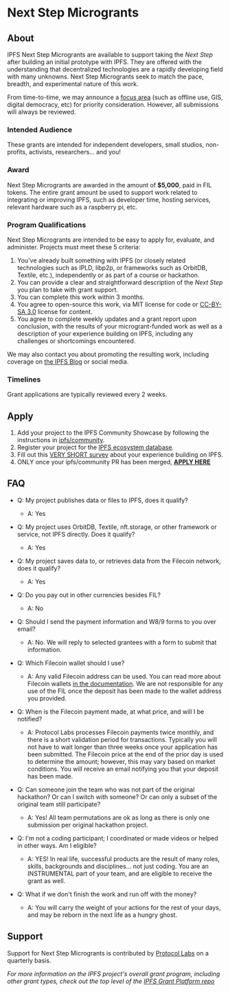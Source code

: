 
# Next Step Microgrants

## About

IPFS Next Step Microgrants are available to support taking the _Next Step_ after building an initial prototype with IPFS. They are offered with the understanding that decentralized technologies are a rapidly developing field with many unknowns. Next Step Microgrants seek to match the pace, breadth, and experimental nature of this work.

From time-to-time, we may announce a [focus area](FOCUS.md) (such as offline use, GIS, digital democracy, etc) for priority consideration. However, all submissions will always be reviewed.

### Intended Audience
These grants are intended for independent developers, small studios, non-profits, activists, researchers... and you! 

### Award
Next Step Microgrants are awarded in the amount of **$5,000**, paid in FIL tokens. The entire grant amount be used to support work related to integrating or improving IPFS, such as developer time, hosting services, relevant hardware such as a raspberry pi, etc. 

### Program Qualifications
Next Step Microgrants are intended to be easy to apply for, evaluate, and administer. Projects must meet these 5 criteria:

1. You've already built something with IPFS (or closely related technologies such as IPLD, libp2p, or frameworks such as OrbitDB, Textile, etc.), independently or as part of a course or hackathon.
1. You can provide a clear and straightforward description of the _Next Step_ you plan to take with grant support.
1. You can complete this work within 3 months. 
1. You agree to open-source this work, via MIT license for code or [CC-BY-SA 3.0](https://ipfs.io/ipfs/QmVreNvKsQmQZ83T86cWSjPu2vR3yZHGPm5jnxFuunEB9u) license for content.
1. You agree to complete weekly updates and a grant report upon conclusion, with the results of your microgrant-funded work as well as a description of your experience building on IPFS, including any challenges or shortcomings encountered.

We may also contact you about promoting the resulting work, including coverage on [the IPFS Blog](https://blog.ipfs.io/) or social media.

### Timelines
Grant applications are typically reviewed every 2 weeks.

## Apply

1. Add your project to the IPFS Community Showcase by following the instructions in [ipfs/community](https://github.com/ipfs/community/blob/master/README.md#ecosystem-projects).
2. Register your project for the [IPFS ecosystem database](https://airtable.com/shrjwvk9pAeAk0Ci7).
3. Fill out this [VERY SHORT survey](https://airtable.com/shrDZMizx03jOa4mQ) about your experience building on IPFS.
4. ONLY once your ipfs/community PR has been merged, [**APPLY HERE**](https://github.com/protocol/ipfs-grants/issues/new?assignees=mishmosh&labels=microgrant&template=microgrant.md&title=%5BMICROGRANT%5D+%3CYour+Title+Here%3E)

## FAQ

* Q: My project publishes data or files to IPFS, does it qualify?
  * A: Yes

* Q: My project uses OrbitDB, Textile, nft.storage, or other framework or service, not IPFS directly. Does it qualify?
  * A: Yes

* Q: My project saves data to, or retrieves data from the Filecoin network, does it qualify?
  * A: Yes

* Q: Do you pay out in other currencies besides FIL?
  * A: No

* Q: Should I send the payment information and W8/9 forms to you over email?
  * A: No. We will reply to selected grantees with a form to submit that information.

* Q: Which Filecoin wallet should I use?
  * A: Any valid Filecoin address can be used. You can read more about Filecoin wallets [in the documentation](https://docs.filecoin.io/reference/#wallets). We are not responsible for any use of the FIL once the deposit has been made to the wallet address you provided.

* Q: When is the Filecoin payment made, at what price, and will I be notified?
  * A: Protocol Labs processes Filecoin payments twice monthly, and there is a short validation period for transactions. Typically you will not have to wait longer than three weeks once your application has been submitted. The Filecoin price at the end of the prior day is used to determine the amount; however, this may vary based on market conditions. You will receive an email notifying you that your deposit has been made.

* Q: Can someone join the team who was not part of the original hackathon? Or can I switch with someone? Or can only a subset of the original team still participate?
  * A: Yes! All team permutations are ok as long as there is only one submission per original hackathon project.

* Q: I'm not a coding participant; I coordinated or made videos or helped in other ways. Am I eligible?
  * A: YES! In real life, successful products are the result of many roles, skills, backgrounds and disciplines... not just coding. You are an INSTRUMENTAL part of your team, and are eligible to receive the grant as well.

* Q: What if we don't finish the work and run off with the money?
  * A: You will carry the weight of your actions for the rest of your days, and may be reborn in the next life as a hungry ghost.

## Support
Support for Next Step Microgrants is contributed by [Protocol Labs](https://protocol.ai/) on a quarterly basis.


_For more information on the IPFS project's overall grant program, including other grant types, check out the top level of the [IPFS Grant Platform repo](https://github.com/ipfs/devgrants)_
